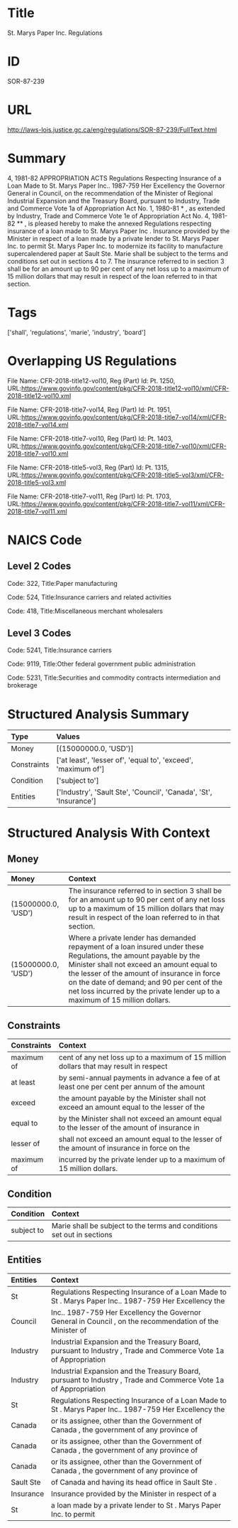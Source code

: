 # Title
St. Marys Paper Inc. Regulations


# ID
SOR-87-239

# URL
http://laws-lois.justice.gc.ca/eng/regulations/SOR-87-239/FullText.html


# Summary
4, 1981-82 APPROPRIATION ACTS Regulations Respecting Insurance of a Loan Made to St. Marys Paper Inc..
1987-759 Her Excellency the Governor General in Council, on the recommendation of the Minister of Regional Industrial Expansion and the Treasury Board, pursuant to Industry, Trade and Commerce Vote 1a of  Appropriation Act No. 1, 1980-81 * , as extended by Industry, Trade and Commerce Vote 1e of  Appropriation Act No. 4, 1981-82 ** , is pleased hereby to make the annexed  Regulations respecting insurance of a loan made to St. Marys Paper Inc .
Insurance provided by the Minister in respect of a loan made by a private lender to St. Marys Paper Inc. to permit St. Marys Paper Inc. to modernize its facility to manufacture supercalendered paper at Sault Ste. Marie shall be subject to the terms and conditions set out in sections 4 to 7.
The insurance referred to in section 3 shall be for an amount up to 90 per cent of any net loss up to a maximum of 15 million dollars that may result in respect of the loan referred to in that section.


# Tags
['shall', 'regulations', 'marie', 'industry', 'board']


# Overlapping US Regulations
File Name: CFR-2018-title12-vol10, Reg (Part) Id: Pt. 1250, URL:https://www.govinfo.gov/content/pkg/CFR-2018-title12-vol10/xml/CFR-2018-title12-vol10.xml

File Name: CFR-2018-title7-vol14, Reg (Part) Id: Pt. 1951, URL:https://www.govinfo.gov/content/pkg/CFR-2018-title7-vol14/xml/CFR-2018-title7-vol14.xml

File Name: CFR-2018-title7-vol10, Reg (Part) Id: Pt. 1403, URL:https://www.govinfo.gov/content/pkg/CFR-2018-title7-vol10/xml/CFR-2018-title7-vol10.xml

File Name: CFR-2018-title5-vol3, Reg (Part) Id: Pt. 1315, URL:https://www.govinfo.gov/content/pkg/CFR-2018-title5-vol3/xml/CFR-2018-title5-vol3.xml

File Name: CFR-2018-title7-vol11, Reg (Part) Id: Pt. 1703, URL:https://www.govinfo.gov/content/pkg/CFR-2018-title7-vol11/xml/CFR-2018-title7-vol11.xml




# NAICS Code
## Level 2 Codes
Code: 322, Title:Paper manufacturing

Code: 524, Title:Insurance carriers and related activities

Code: 418, Title:Miscellaneous merchant wholesalers




## Level 3 Codes
Code: 5241, Title:Insurance carriers

Code: 9119, Title:Other federal government public administration

Code: 5231, Title:Securities and commodity contracts intermediation and brokerage







# Structured Analysis Summary
| Type        | Values                                                            |
|:------------|:------------------------------------------------------------------|
| Money       | [(15000000.0, 'USD')]                                             |
| Constraints | ['at least', 'lesser of', 'equal to', 'exceed', 'maximum of']     |
| Condition   | ['subject to']                                                    |
| Entities    | ['Industry', 'Sault Ste', 'Council', 'Canada', 'St', 'Insurance'] |


# Structured Analysis With Context
 


## Money
| Money               | Context                                                                                                                                                                                                                                                                                                                                     |
|:--------------------|:--------------------------------------------------------------------------------------------------------------------------------------------------------------------------------------------------------------------------------------------------------------------------------------------------------------------------------------------|
| (15000000.0, 'USD') | The insurance referred to in section 3 shall be for an amount up to 90 per cent of any net loss up to a maximum of 15 million dollars that may result in respect of the loan referred to in that section.                                                                                                                                   |
| (15000000.0, 'USD') | Where a private lender has demanded repayment of a loan insured under these Regulations, the amount payable by the Minister shall not exceed an amount equal to the lesser of the amount of insurance in force on the date of demand; and 90 per cent of the net loss incurred by the private lender up to a maximum of 15 million dollars. |


## Constraints
| Constraints   | Context                                                                                      |
|:--------------|:---------------------------------------------------------------------------------------------|
| maximum of    | cent of any net loss up to a maximum of 15 million dollars that may result in respect        |
| at least      | by semi-annual payments in advance a fee of at least one per cent per annum of the amount    |
| exceed        | the amount payable by the Minister shall not exceed an amount equal to the lesser of the     |
| equal to      | by the Minister shall not exceed an amount equal to the lesser of the amount of insurance in |
| lesser of     | shall not exceed an amount equal to the lesser of the amount of insurance in force on the    |
| maximum of    | incurred by the private lender up to a maximum of  15 million dollars.                       |


## Condition
| Condition   | Context                                                                 |
|:------------|:------------------------------------------------------------------------|
| subject to  | Marie shall be  subject to the terms and conditions set out in sections |


## Entities
| Entities   | Context                                                                                                         |
|:-----------|:----------------------------------------------------------------------------------------------------------------|
| St         | Regulations Respecting Insurance of a Loan Made to St . Marys Paper Inc.. 1987-759 Her Excellency the           |
| Council    | Inc.. 1987-759 Her Excellency the Governor General in Council , on the recommendation of the Minister of        |
| Industry   | Industrial Expansion and the Treasury Board, pursuant to Industry , Trade and Commerce Vote 1a of Appropriation |
| Industry   | Industrial Expansion and the Treasury Board, pursuant to Industry , Trade and Commerce Vote 1a of Appropriation |
| St         | Regulations Respecting Insurance of a Loan Made to St . Marys Paper Inc.. 1987-759 Her Excellency the           |
| Canada     | or its assignee, other than the Government of Canada , the government of any province of                        |
| Canada     | or its assignee, other than the Government of Canada , the government of any province of                        |
| Canada     | or its assignee, other than the Government of Canada , the government of any province of                        |
| Sault Ste  | of Canada and having its head office in Sault Ste .                                                             |
| Insurance  | Insurance provided by the Minister in respect of a                                                              |
| St         | a loan made by a private lender to St . Marys Paper Inc. to permit                                              |


